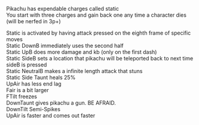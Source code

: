 Pikachu has expendable charges called static\
You start with three charges and gain back one any time a character dies (will be nerfed in 3p+)


Static is activated by having attack pressed on the eighth frame of specific moves\
Static DownB immediately uses the second half\
Static UpB does more damage and kb (only on the first dash)\
Static SideB sets a location that pikachu will be teleported back to next time sideB is pressed\
Static NeutralB makes a infinite length attack that stuns\
Static Side Taunt heals 25%\
UpAir has less end lag\
Fair is a bit larger\
FTilt freezes\
DownTaunt gives pikachu a gun. BE AFRAID.\
DownTilt Semi-Spikes\
UpAir is faster and comes out faster
